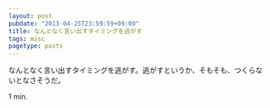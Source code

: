 ```yaml
---
layout: post
pubdate: "2013-04-25T23:59:59+09:00"
title: なんとなく言い出すタイミングを逃がす
tags: misc
pagetype: posts
---
```

なんとなく言い出すタイミングを逃がす。逃がすというか、そもそも、つくらないとなさそうだ。

1 min.
